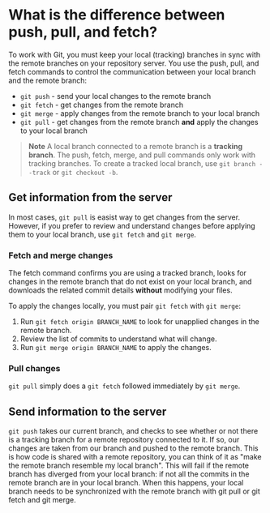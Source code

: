 # What is the difference between push, pull, and fetch?

To work with Git, you must keep your local (tracking) branches in sync
with the remote branches on your repository server. You use the push, pull, and
fetch commands to control the communication between your local branch and the
remote branch: 

- `git push` - send your local changes to the remote branch
- `git fetch` - get changes from the remote branch
- `git merge` - apply changes from the remote branch to your local branch
- `git pull` - get changes from the remote branch **and** apply the changes to
  your local branch

> **Note**
> A local branch connected to a remote branch is a **tracking branch**. The
> push, fetch, merge, and pull commands only work with tracking branches. To
> create a tracked local branch, use `git branch --track` or `git checkout -b`. 

## Get information from the server

In most cases, `git pull` is easist way to get changes from the server. However,
if you prefer to review and understand changes before applying them to your
local branch, use `git fetch` and `git merge`.

### Fetch and merge changes

The fetch command confirms you are using a tracked branch, looks for changes in
the remote branch that do not exist on your local branch, and downloads the
related commit details **without** modifying your files.

To apply the changes locally, you must pair `git fetch` with `git merge`:

1. Run `git fetch origin BRANCH_NAME` to look for unapplied changes in the
   remote branch.
1. Review the list of commits to understand what will change.
1. Run `git merge origin BRANCH_NAME` to apply the changes.

### Pull changes

`git pull` simply does a `git fetch` followed immediately by `git merge`.

## Send information to the server

`git push` takes our current branch, and checks to see whether or not there is a tracking branch for a remote repository connected to it. If so, our changes are taken from our branch and pushed to the remote branch. This is how code is shared with a remote repository, you can think of it as "make the remote branch resemble my local branch". This will fail if the remote branch has diverged from your local branch: if not all the commits in the remote branch are in your local branch. When this happens, your local branch needs to be synchronized with the remote branch with git pull or git fetch and git merge.